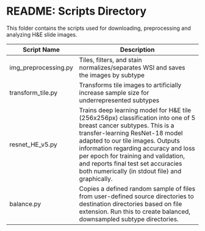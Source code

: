# README: Scripts Directory

This folder contains the scripts used for downloading, preprocessing and analyzing H&E slide images.

|Script Name |Description|
|--|--|
|img_preprocessing.py |Tiles, filters, and stain normalizes/separates WSI and saves the images by subtype|
|transform_tile.py | Transforms tile images to artificially increase sample size for underrepresented subtypes |
|resnet_HE_v5.py | Trains deep learning model for H&E tile (256x256px) classification into one of 5 breast cancer subtypes. This is a transfer-learning ResNet-18 model adapted to our tile images.  Outputs information regarding accuracy and loss per epoch for training and validation, and reports final test set accuracies both numerically (in stdout file) and graphically. | 
|balance.py | Copies a defined random sample of files from user-defined source directories to destination directories based on file extension. Run this to create balanced, downsampled subtype directories.
